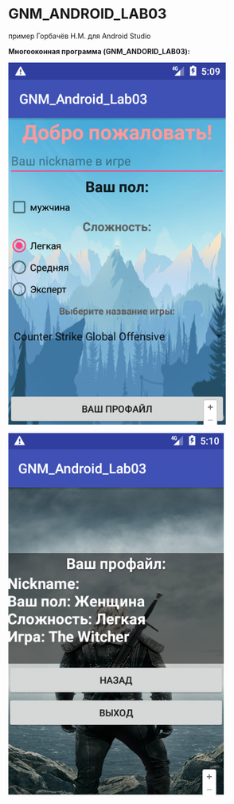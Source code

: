 # GNM_ANDROID_LAB03
пример Горбачёв Н.М. для Android Studio


**Многооконная программа (GNM_ANDORID_LAB03):**

![Screenshot](screenshot1.png)

![Screenshot](screenshot2.png)


